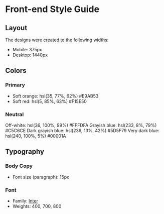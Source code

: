 # Front-end Style Guide

## Layout

The designs were created to the following widths:

- Mobile: 375px
- Desktop: 1440px

## Colors

### Primary

- Soft orange: hsl(35, 77%, 62%) #E9AB53
- Soft red: hsl(5, 85%, 63%) #F15E50

### Neutral

Off-white: hsl(36, 100%, 99%) #FFFDFA
Grayish blue: hsl(233, 8%, 79%) #C5C6CE
Dark grayish blue: hsl(236, 13%, 42%) #5D5F79
Very dark blue: hsl(240, 100%, 5%) #00001A

## Typography

### Body Copy

- Font size (paragraph): 15px

### Font

- Family: [Inter](https://fonts.google.com/specimen/Inter)
- Weights: 400, 700, 800
